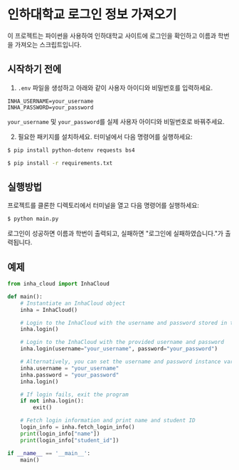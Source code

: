 # 인하대학교 로그인 정보 가져오기

이 프로젝트는 파이썬을 사용하여 인하대학교 사이트에 로그인을 확인하고 이름과 학번을 가져오는 스크립트입니다.

## 시작하기 전에

1. `.env` 파일을 생성하고 아래와 같이 사용자 아이디와 비밀번호를 입력하세요.

``` env
INHA_USERNAME=your_username
INHA_PASSWORD=your_password
```

`your_username` 및 `your_password`를 실제 사용자 아이디와 비밀번호로 바꿔주세요.

2. 필요한 패키지를 설치하세요. 터미널에서 다음 명령어를 실행하세요:

``` sh
$ pip install python-dotenv requests bs4
```

``` sh
$ pip install -r requirements.txt
```

## 실행방법

프로젝트를 클론한 디렉토리에서 터미널을 열고 다음 명령어를 실행하세요:

``` sh
$ python main.py
```

로그인이 성공하면 이름과 학번이 출력되고, 실패하면 "로그인에 실패하였습니다."가 출력됩니다.

## 예제

``` python
from inha_cloud import InhaCloud

def main():
    # Instantiate an InhaCloud object
    inha = InhaCloud()

    # Login to the InhaCloud with the username and password stored in the .env file
    inha.login()

    # Login to the InhaCloud with the provided username and password
    inha.login(username="your_username", password="your_password")

    # Alternatively, you can set the username and password instance variables and then login without passing them as arguments
    inha.username = "your_username"
    inha.password = "your_password"
    inha.login()

    # If login fails, exit the program
    if not inha.login():
        exit()

    # Fetch login information and print name and student ID
    login_info = inha.fetch_login_info()
    print(login_info["name"])
    print(login_info["student_id"])

if __name__ == '__main__':
    main()
```